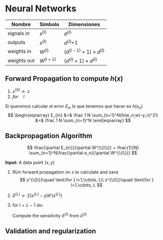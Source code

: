 # Neural Networks

| Nombre      | Símbolo       | Dimensiones                       |
| ----------- | ------------- | --------------------------------- |
| signals in  | $s^{\{l\}}$   | $d^{\{l\}}$                       |
| outputs     | $x^{\{l\}}$   | $d^{\{l\}}$+1                     |
| weights in  | $W^{\{l\}}$   | $(d^{\{l-1\}}+1)\times d^{\{l\}}$ |
| weights out | $W^{\{l+1\}}$ | $(d^{\{l\}}+1)\times d^{\{l\}}$   |

## Forward Propagation to compute $h(x)$

1. $x^{\{0\}} \leftarrow x$
2. $for \quad l$

Si queremos calcular el error $E_{in}$ lo que tenemos que hacer es $h(x_n)$
$$
\begin{eqnarray}
E_{in} &=& \frac 1 N \sum_{n=1}^N(h(w_n;w)-y_n)^2\\
&=& \frac 1 N \sum_{n=1}^N
\end{eqnarray}
$$

## Backpropagation Algorithm

$$
\frac{\partial E_{in}}{\partial W^{\{l\}}} =  \frac{1}{N} \sum_{n=1}^N\frac{\partial e_n}{\partial W^{\{l\}}}
$$

**Input:** A data point $(x,y)$

1. RUn forward propagation on $x$ to calculate and save
   $$
   s^{\{l\}}\quad \text{for } l=1,\cdots, L\\
   x^{\{l\}}\quad \text{for } l=1,\cdots, L
   $$

2. $\delta^{\{L\}} \leftarrow 2 (x^{\{L\}}-y)\theta'(s^{\{L\}})$

3. $\text{for } l = L-1\text{ do:}$

   Compute the sensitivity $\delta^{\{l\}}$ from $\delta^{\{l\}}$

   

## Validation and regularization

